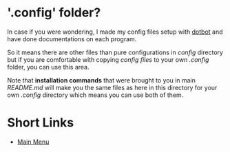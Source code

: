 # '.config' folder?

In case if you were wondering, I made my config files setup with [dotbot](https://github.com/anishathalye/dotbot) and have done documentations on each program.

So it means there are other files than pure configurations in _config_ directory but if you are comfortable with copying _config files_ to your own _.config_ folder, you can use this area.

Note that **installation commands** that were brought to you in main _README.md_ will make you the same files as here in this directory for your own _.config_ directory which means you can use both of them.

Short Links
===========
- [Main Menu](https://github.com/mahdymirzade/dotfiles)
